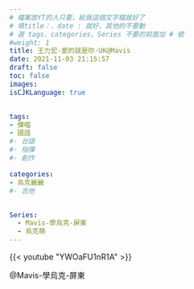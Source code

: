 ```yaml
---
# 檔案放YT的人只要，給我這個文字檔就好了
# 填title：、date : 就好，其他的不要動
# 選 tags、categories、Series 不要的前面加 # 號
#weight: 1
title: 王力宏-愛的就是你-UK@Mavis
date: 2021-11-03 21:15:57
draft: false
toc: false
images:
isCJKLanguage: true


tags:
- 彈唱
- 國語
#- 台語
#- 指彈
#- 創作

categories:
- 烏克麗麗
#- 吉他


Series:
  - Mavis-學烏克-屏東
  - 烏克萌
---
```


<!-- 以下為文章內容，可以自己加文字感言
YouTube 只要後面那串字就可以
-->



{{< youtube "YWOaFU1nR1A" >}}




 @Mavis-學烏克-屏東
